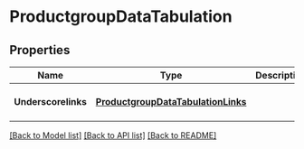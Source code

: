 # ProductgroupDataTabulation

## Properties
Name | Type | Description | Notes
------------ | ------------- | ------------- | -------------
**Underscorelinks** | [**ProductgroupDataTabulationLinks**](ProductgroupDataTabulationLinks.md) |  | [optional] [default to null]

[[Back to Model list]](../README.md#documentation-for-models) [[Back to API list]](../README.md#documentation-for-api-endpoints) [[Back to README]](../README.md)


